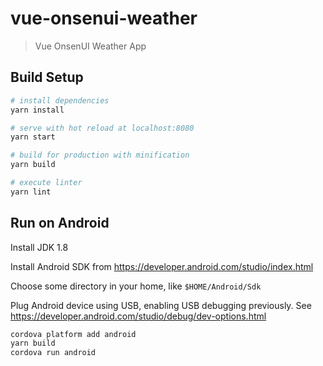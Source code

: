 # vue-onsenui-weather

> Vue OnsenUI Weather App

## Build Setup

``` bash
# install dependencies
yarn install

# serve with hot reload at localhost:8080
yarn start

# build for production with minification
yarn build

# execute linter
yarn lint
```

## Run on Android

Install JDK 1.8

Install Android SDK from https://developer.android.com/studio/index.html

Choose some directory in your home, like `$HOME/Android/Sdk`

Plug Android device using USB, enabling USB debugging previously. See https://developer.android.com/studio/debug/dev-options.html

``` bash
cordova platform add android
yarn build
cordova run android
```
